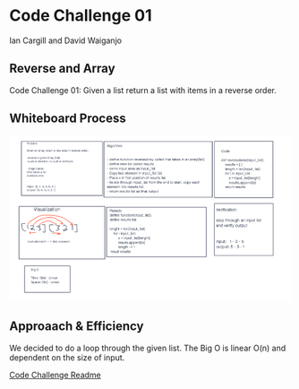 # Code Challenge 01

Ian Cargill and David Waiganjo

## Reverse and Array
<!-- Description of the challenge -->
Code Challenge 01: Given a list return a list with items in a reverse order.

## Whiteboard Process

<!-- Embedded whiteboard image -->
![Whiteboard](array_reverse.png)

## Approaach & Efficiency

<!-- What approach did you take? Discuss Why. What is the Big O space/time for this approach? -->
We decided to do a loop through the given list.
The Big O is linear O(n) and dependent on the size of input.

[Code Challenge Readme](https://canvas.instructure.com/courses/3826570/assignments/26339183?return_to=https%3A%2F%2Fcanvas.instructure.com%2Fcalendar%23view_name%3Dmonth%26view_start%3D2021-12-01)
